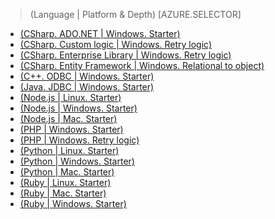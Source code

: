 
> (Language | Platform & Depth)
> [AZURE.SELECTOR]
- [(CSharp. ADO.NET | Windows. Starter)](/documentation/articles/sql-database-develop-dotnet-simple)
- [(CSharp. Custom logic | Windows. Retry logic)](/documentation/articles/sql-database-develop-csharp-retry-windows)
- [(CSharp. Enterprise Library | Windows. Retry logic)](/documentation/articles/sql-database-develop-entlib-csharp-retry-windows)
- [(CSharp. Entity Framework | Windows. Relational to object)](http://msdn.microsoft.com/zh-cn/library/azure/ff951633.aspx)
- [(C++. ODBC | Windows. Starter)](http://msdn.microsoft.com/zh-cn/library/azure/hh974312.aspx)
- [(Java. JDBC | Windows. Starter)](/documentation/articles/sql-database-develop-java-simple-windows) 
- [(Node.js | Linux. Starter)](/documentation/articles/sql-database-develop-nodejs-simple-linux)
- [(Node.js | Windows. Starter)](/documentation/articles/sql-database-develop-nodejs-simple-windows)
- [(Node.js | Mac. Starter)](/documentation/articles/sql-database-develop-nodejs-simple-mac)
- [(PHP | Windows. Starter)](/documentation/articles/sql-database-develop-php-simple-windows)
- [(PHP | Windows. Retry logic)](/documentation/articles/sql-database-develop-php-retry-windows)
- [(Python | Linux. Starter)](/documentation/articles/sql-database-develop-python-simple-ubuntu-linux)
- [(Python | Windows. Starter)](/documentation/articles/sql-database-develop-python-simple-windows)
- [(Python | Mac. Starter)](/documentation/articles/sql-database-develop-python-simple-mac-osx)
- [(Ruby | Linux. Starter)](/documentation/articles/sql-database-develop-ruby-simple-linux)
- [(Ruby | Mac. Starter)](/documentation/articles/sql-database-develop-ruby-simple-mac-osx)
- [(Ruby | Windows. Starter)](/documentation/articles/sql-database-develop-ruby-simple-windows)
